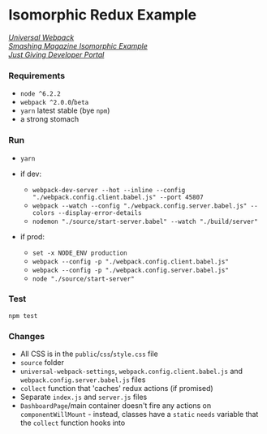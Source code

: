 # Isomorphic Redux Example

*[Universal Webpack](https://github.com/halt-hammerzeit/universal-webpack)*  
*[Smashing Magazine Isomorphic Example](https://github.com/bananaoomarang/isomorphic-redux)*   
*[Just Giving Developer Portal](https://developer.justgiving.com/)*

### Requirements
- `node ^6.2.2`
- `webpack ^2.0.0`/`beta`
- `yarn` latest stable (bye `npm`)
- a strong stomach

### Run
- `yarn`
- if dev:
    - `webpack-dev-server --hot --inline --config "./webpack.config.client.babel.js" --port 45807`
    - `webpack --watch --config "./webpack.config.server.babel.js" --colors --display-error-details`
    - `nodemon "./source/start-server.babel" --watch "./build/server"`

- if prod:
    - `set -x NODE_ENV production`
    - `webpack --config -p "./webpack.config.client.babel.js"`
    - `webpack --config -p "./webpack.config.server.babel.js"`
    - `node "./source/start-server"`

### Test
```npm test```

### Changes
- All CSS is in the `public`/`css`/`style.css` file
- `source` folder
- `universal-webpack-settings`, `webpack.config.client.babel.js` and `webpack.config.server.babel.js` files
- `collect` function that 'caches' redux actions (if promised)
- Separate `index.js` and `server.js` files
- `DashboardPage`/main container doesn't fire any actions on `componentWillMount` - instead, classes have a `static` `needs` variable that the `collect` function hooks into
